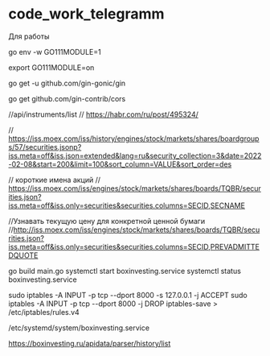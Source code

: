 # code_work_telegramm
Для работы

go env -w GO111MODULE=1

export GO111MODULE=on

go get -u github.com/gin-gonic/gin

go get github.com/gin-contrib/cors





  //api/instruments/list
// https://habr.com/ru/post/495324/

// https://iss.moex.com/iss/history/engines/stock/markets/shares/boardgroups/57/securities.jsonp?iss.meta=off&iss.json=extended&lang=ru&security_collection=3&date=2022-02-08&start=200&limit=100&sort_column=VALUE&sort_order=des

 // короткие имена акций
// https://iss.moex.com/iss/engines/stock/markets/shares/boards/TQBR/securities.json?iss.meta=off&iss.only=securities&securities.columns=SECID,SECNAME

//Узнавать текущую цену для конкретной ценной бумаги
//http://iss.moex.com/iss/engines/stock/markets/shares/boards/TQBR/securities.json?iss.meta=off&iss.only=securities&securities.columns=SECID,PREVADMITTEDQUOTE
 


 go build main.go
systemctl start  boxinvesting.service
systemctl status  boxinvesting.service

sudo iptables -A INPUT -p tcp --dport 8000 -s 127.0.0.1 -j ACCEPT
sudo iptables -A INPUT -p tcp --dport 8000 -j DROP
iptables-save > /etc/iptables/rules.v4

 /etc/systemd/system/boxinvesting.service

 https://boxinvesting.ru/apidata/parser/history/list
